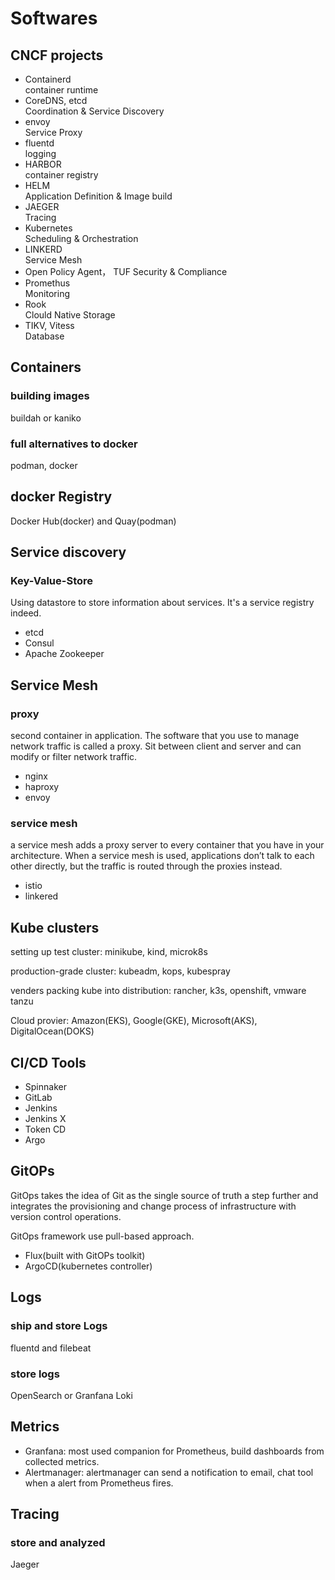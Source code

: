# Softwares

## CNCF projects

- Containerd  
container runtime
- CoreDNS, etcd  
Coordination & Service Discovery
- envoy  
Service Proxy
- fluentd  
logging
- HARBOR  
container registry
- HELM  
Application Definition & Image build
- JAEGER  
Tracing
- Kubernetes  
Scheduling & Orchestration
- LINKERD  
Service Mesh
- Open Policy Agent， TUF
Security & Compliance
- Promethus  
Monitoring
- Rook  
Clould Native Storage
- TIKV, Vitess  
Database

## Containers

### building images

buildah or kaniko

### full alternatives to docker

podman, docker

## docker Registry

Docker Hub(docker) and Quay(podman)

## Service discovery

### Key-Value-Store

Using datastore to store information about services. It's a service registry indeed.  

- etcd
- Consul
- Apache Zookeeper

## Service Mesh

### proxy

second container in application. The software that you use to manage network traffic is called a proxy. Sit between client and server and can modify or filter network traffic.

- nginx
- haproxy
- envoy

### service mesh

a service mesh adds a proxy server to every container that you have in your architecture. When a service mesh is used, applications don’t talk to each other directly, but the traffic is routed through the proxies instead.

- istio
- linkered

## Kube clusters

setting up test cluster:
minikube, kind, microk8s

production-grade cluster:
kubeadm, kops, kubespray

venders packing kube into distribution:
rancher, k3s, openshift, vmware tanzu

Cloud provier:
Amazon(EKS), Google(GKE), Microsoft(AKS), DigitalOcean(DOKS)


## CI/CD Tools

- Spinnaker
- GitLab
- Jenkins
- Jenkins X
- Token CD
- Argo

## GitOPs

GitOps takes the idea of Git as the single source of truth a step further and integrates the provisioning and change process of infrastructure with version control operations.

GitOps framework use pull-based approach.

- Flux(built with GitOPs toolkit)
- ArgoCD(kubernetes controller)

## Logs

### ship and store Logs

fluentd and filebeat

### store logs

OpenSearch or Granfana Loki

## Metrics

- Granfana: most used companion for Prometheus, build dashboards from collected metrics.
- Alertmanager: alertmanager can send a notification to email, chat tool when a alert from Prometheus fires.

## Tracing

### store and analyzed

Jaeger
